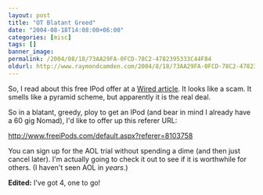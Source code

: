 ```yaml
---
layout: post
title: "OT Blatant Greed"
date: "2004-08-18T14:08:00+06:00"
categories: [misc]
tags: []
banner_image: 
permalink: /2004/08/18/73AA29FA-0FCD-78C2-4782395333C44F84
oldurl: http://www.raymondcamden.com/2004/8/18/73AA29FA-0FCD-78C2-4782395333C44F84
---
```


So, I read about this free IPod offer at a <a href="http://www.wired.com/news/mac/0,2125,64614,00.html">Wired article</a>. It looks like a scam. It smells like a pyramid scheme, but apparently it is the real deal.

So in a blatant, greedy, ploy to get an IPod (and bear in mind I already have a 60 gig Nomad), I'd like to offer up this referer URL:

<a href="http://www.freeiPods.com/default.aspx?referer=8103758">http://www.freeiPods.com/default.aspx?referer=8103758</a>

You can sign up for the AOL trial without spending a dime (and then just cancel later). I'm actually going to check it out to see if it is worthwhile for others. (I haven't seen AOL in <i>years</i>.)

<b>Edited:</b> I've got 4, one to go!